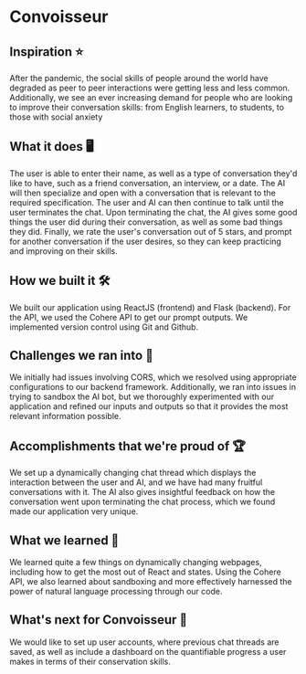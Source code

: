 # Convoisseur

## Inspiration ⭐

After the pandemic, the social skills of people around the world have degraded as peer to peer interactions were getting less and less common. Additionally, we see an ever increasing demand for people who are looking to improve their conversation skills: from English learners, to students, to those with social anxiety 

## What it does 🖥️

The user is able to enter their name, as well as a type of conversation they'd like to have, such as a friend conversation, an interview, or a date. The AI will then specialize and open with a conversation that is relevant to the required specification. The user and AI can then continue to talk until the user terminates the chat. Upon terminating the chat, the AI gives some good things the user did during their conversation, as well as some bad things they did. Finally, we rate the user's conversation out of 5 stars, and prompt for another conversation if the user desires, so they can keep practicing and improving on their skills.

## How we built it 🛠️

We built our application using ReactJS (frontend) and Flask (backend). For the API, we used the Cohere API to get our prompt outputs. We implemented version control using Git and Github.

## Challenges we ran into 🤔

We initially had issues involving CORS, which we resolved using appropriate configurations to our backend framework. Additionally, we ran into issues in trying to sandbox the AI bot, but we thoroughly experimented with our application and refined our inputs and outputs so that it provides the most relevant information possible.

## Accomplishments that we're proud of 🏆

We set up a dynamically changing chat thread which displays the interaction between the user and AI, and we have had many fruitful conversations with it. The AI also gives insightful feedback on how the conversation went upon terminating the chat process, which we found made our application very unique.

## What we learned 🧠

We learned quite a few things on dynamically changing webpages, including how to get the most out of React and states. Using the Cohere API, we also learned about sandboxing and more effectively harnessed the power of natural language processing through our code.

## What's next for Convoisseur 🔮

We would like to set up user accounts, where previous chat threads are saved, as well as include a dashboard on the quantifiable progress a user makes in terms of their conservation skills.
